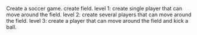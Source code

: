 Create a soccer game.
create field.
level 1: create single player that can move around the field.
level 2: create several players that can move around the field.
level 3: create a player that can move around the field and kick a ball.
